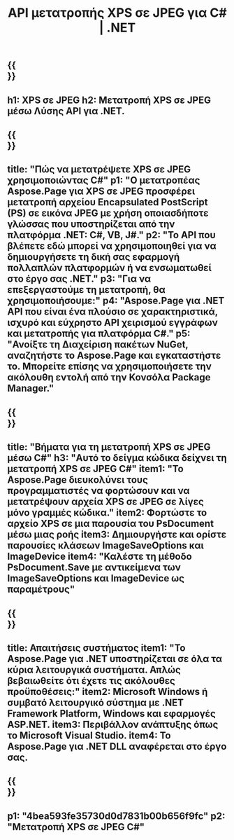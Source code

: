 ﻿---
translation: true
template: /_templates/_conversion-child-net.md
title: API μετατροπής XPS σε JPEG για C# |  .NET
url: /net/conversion/xps-to-jpeg/
description: Δείγμα κώδικα για μετατροπή XPS σε JPEG C#. Χρησιμοποιήστε παράδειγμα κώδικα API για ομαδική μετατροπή αρχείων XPS σε JPEG εντός VB.NET, Asp.NET ή οποιασδήποτε εφαρμογής που βασίζεται σε .NET.
informat: XPS
outformat: JPEG
otherformats: XPS EPS
---

{{<section banner>}}
---
h1: XPS σε JPEG
h2: Μετατροπή XPS σε JPEG μέσω Λύσης API για .NET.
---

{{<section overview>}}
---
title: "Πώς να μετατρέψετε XPS σε JPEG χρησιμοποιώντας C#"
p1: "Ο μετατροπέας Aspose.Page για XPS σε JPEG προσφέρει μετατροπή αρχείου Encapsulated PostScript (PS) σε εικόνα JPEG με χρήση οποιασδήποτε γλώσσας που υποστηρίζεται από την πλατφόρμα .NET: C#, VB, J#."
p2: "Το API που βλέπετε εδώ μπορεί να χρησιμοποιηθεί για να δημιουργήσετε τη δική σας εφαρμογή πολλαπλών πλατφορμών ή να ενσωματωθεί στο έργο σας .NET."
p3: "Για να επεξεργαστούμε τη μετατροπή, θα χρησιμοποιήσουμε:"
p4: "Aspose.Page για .NET API που είναι ένα πλούσιο σε χαρακτηριστικά, ισχυρό και εύχρηστο API χειρισμού εγγράφων και μετατροπής για πλατφόρμα C#."
p5: "Ανοίξτε τη Διαχείριση πακέτων NuGet, αναζητήστε το Aspose.Page και εγκαταστήστε το. Μπορείτε επίσης να χρησιμοποιήσετε την ακόλουθη εντολή από την Κονσόλα Package Manager."
---

{{<section feature1>}}
---
title: "Βήματα για τη μετατροπή XPS σε JPEG μέσω C#"
h3: "Αυτό το δείγμα κώδικα δείχνει τη μετατροπή XPS σε JPEG C#"
item1: "Το Aspose.Page διευκολύνει τους προγραμματιστές να φορτώσουν και να μετατρέψουν αρχεία XPS σε JPEG σε λίγες μόνο γραμμές κώδικα."
item2: Φορτώστε το αρχείο XPS σε μια παρουσία του PsDocument μέσω μιας ροής
item3: Δημιουργήστε και ορίστε παρουσίες κλάσεων ImageSaveOptions και ImageDevice
item4: "Καλέστε τη μέθοδο PsDocument.Save με αντικείμενα των ImageSaveOptions και ImageDevice ως παραμέτρους"
---

{{<section feature2>}}
---
title: Απαιτήσεις συστήματος
item1: "Το Aspose.Page για .NET υποστηρίζεται σε όλα τα κύρια λειτουργικά συστήματα. Απλώς βεβαιωθείτε ότι έχετε τις ακόλουθες προϋποθέσεις:"
item2: Microsoft Windows ή συμβατό λειτουργικό σύστημα με .NET Framework Platform, Windows και εφαρμογές ASP.NET.
item3: Περιβάλλον ανάπτυξης όπως το Microsoft Visual Studio.
item4: Το Aspose.Page για .NET DLL αναφέρεται στο έργο σας.
---

{{<section gist>}}
---
p1: "4bea593fe35730d0d7831b00b656f9fc"
p2: "Μετατροπή XPS σε JPEG C#"
---
